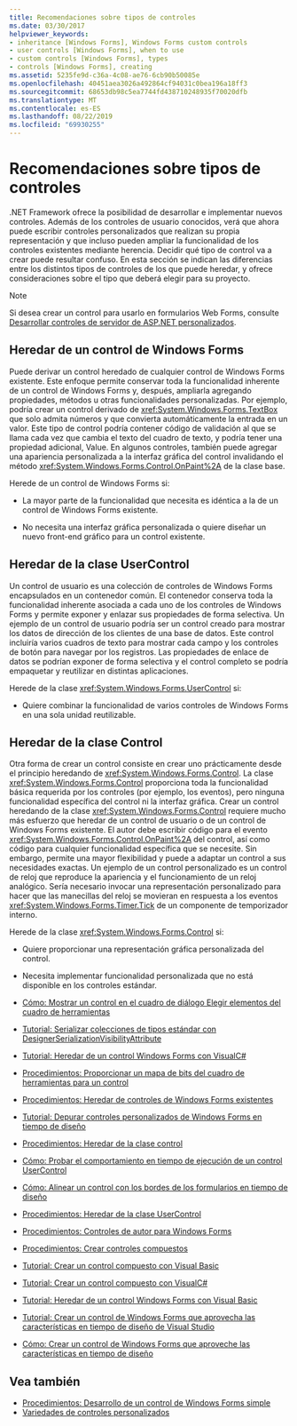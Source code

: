 ```yaml
---
title: Recomendaciones sobre tipos de controles
ms.date: 03/30/2017
helpviewer_keywords:
- inheritance [Windows Forms], Windows Forms custom controls
- user controls [Windows Forms], when to use
- custom controls [Windows Forms], types
- controls [Windows Forms], creating
ms.assetid: 5235fe9d-c36a-4c08-ae76-6cb90b50085e
ms.openlocfilehash: 40451aea3026a492864cf94031c0bea196a18ff3
ms.sourcegitcommit: 68653db98c5ea7744fd438710248935f70020dfb
ms.translationtype: MT
ms.contentlocale: es-ES
ms.lasthandoff: 08/22/2019
ms.locfileid: "69930255"
---
```

# <a name="control-type-recommendations"></a>Recomendaciones sobre tipos de controles
.NET Framework ofrece la posibilidad de desarrollar e implementar nuevos controles. Además de los controles de usuario conocidos, verá que ahora puede escribir controles personalizados que realizan su propia representación y que incluso pueden ampliar la funcionalidad de los controles existentes mediante herencia. Decidir qué tipo de control va a crear puede resultar confuso. En esta sección se indican las diferencias entre los distintos tipos de controles de los que puede heredar, y ofrece consideraciones sobre el tipo que deberá elegir para su proyecto.  
  
> [!NOTE]
> Si desea crear un control para usarlo en formularios Web Forms, consulte [Desarrollar controles de servidor de ASP.NET personalizados](https://docs.microsoft.com/previous-versions/aspnet/zt27tfhy(v=vs.100)).  
  
## <a name="inheriting-from-a-windows-forms-control"></a>Heredar de un control de Windows Forms  
 Puede derivar un control heredado de cualquier control de Windows Forms existente. Este enfoque permite conservar toda la funcionalidad inherente de un control de Windows Forms y, después, ampliarla agregando propiedades, métodos u otras funcionalidades personalizadas. Por ejemplo, podría crear un control derivado de <xref:System.Windows.Forms.TextBox> que solo admita números y que convierta automáticamente la entrada en un valor. Este tipo de control podría contener código de validación al que se llama cada vez que cambia el texto del cuadro de texto, y podría tener una propiedad adicional, Value. En algunos controles, también puede agregar una apariencia personalizada a la interfaz gráfica del control invalidando el método <xref:System.Windows.Forms.Control.OnPaint%2A> de la clase base.  
  
 Herede de un control de Windows Forms si:  
  
- La mayor parte de la funcionalidad que necesita es idéntica a la de un control de Windows Forms existente.  
  
- No necesita una interfaz gráfica personalizada o quiere diseñar un nuevo front-end gráfico para un control existente.  
  
## <a name="inheriting-from-the-usercontrol-class"></a>Heredar de la clase UserControl  
 Un control de usuario es una colección de controles de Windows Forms encapsulados en un contenedor común. El contenedor conserva toda la funcionalidad inherente asociada a cada uno de los controles de Windows Forms y permite exponer y enlazar sus propiedades de forma selectiva. Un ejemplo de un control de usuario podría ser un control creado para mostrar los datos de dirección de los clientes de una base de datos. Este control incluiría varios cuadros de texto para mostrar cada campo y los controles de botón para navegar por los registros. Las propiedades de enlace de datos se podrían exponer de forma selectiva y el control completo se podría empaquetar y reutilizar en distintas aplicaciones.  
  
 Herede de la clase <xref:System.Windows.Forms.UserControl> si:  
  
- Quiere combinar la funcionalidad de varios controles de Windows Forms en una sola unidad reutilizable.  
  
## <a name="inheriting-from-the-control-class"></a>Heredar de la clase Control  
 Otra forma de crear un control consiste en crear uno prácticamente desde el principio heredando de <xref:System.Windows.Forms.Control>. La clase <xref:System.Windows.Forms.Control> proporciona toda la funcionalidad básica requerida por los controles (por ejemplo, los eventos), pero ninguna funcionalidad específica del control ni la interfaz gráfica. Crear un control heredando de la clase <xref:System.Windows.Forms.Control> requiere mucho más esfuerzo que heredar de un control de usuario o de un control de Windows Forms existente. El autor debe escribir código para el evento <xref:System.Windows.Forms.Control.OnPaint%2A> del control, así como código para cualquier funcionalidad específica que se necesite. Sin embargo, permite una mayor flexibilidad y puede a adaptar un control a sus necesidades exactas. Un ejemplo de un control personalizado es un control de reloj que reproduce la apariencia y el funcionamiento de un reloj analógico. Sería necesario invocar una representación personalizado para hacer que las manecillas del reloj se movieran en respuesta a los eventos <xref:System.Windows.Forms.Timer.Tick> de un componente de temporizador interno.  
  
 Herede de la clase <xref:System.Windows.Forms.Control> si:  
  
- Quiere proporcionar una representación gráfica personalizada del control.  
  
- Necesita implementar funcionalidad personalizada que no está disponible en los controles estándar.  
  
- [Cómo: Mostrar un control en el cuadro de diálogo Elegir elementos del cuadro de herramientas](how-to-display-a-control-in-the-choose-toolbox-items-dialog-box.md)  
  
- [Tutorial: Serializar colecciones de tipos estándar con DesignerSerializationVisibilityAttribute](serializing-collections-designerserializationvisibilityattribute.md)  
  
- [Tutorial: Heredar de un control Windows Forms con VisualC#](walkthrough-inheriting-from-a-windows-forms-control-with-visual-csharp.md)  
  
- [Procedimientos: Proporcionar un mapa de bits del cuadro de herramientas para un control](how-to-provide-a-toolbox-bitmap-for-a-control.md)  
  
- [Procedimientos: Heredar de controles de Windows Forms existentes](how-to-inherit-from-existing-windows-forms-controls.md)  
  
- [Tutorial: Depurar controles personalizados de Windows Forms en tiempo de diseño](walkthrough-debugging-custom-windows-forms-controls-at-design-time.md)  
  
- [Procedimientos: Heredar de la clase control](how-to-inherit-from-the-control-class.md)  
  
- [Cómo: Probar el comportamiento en tiempo de ejecución de un control UserControl](how-to-test-the-run-time-behavior-of-a-usercontrol.md)  
  
- [Cómo: Alinear un control con los bordes de los formularios en tiempo de diseño](how-to-align-a-control-to-the-edges-of-forms-at-design-time.md)  
  
- [Procedimientos: Heredar de la clase UserControl](how-to-inherit-from-the-usercontrol-class.md)  
  
- [Procedimientos: Controles de autor para Windows Forms](how-to-author-controls-for-windows-forms.md)  
  
- [Procedimientos: Crear controles compuestos](how-to-author-composite-controls.md)  
  
- [Tutorial: Crear un control compuesto con Visual Basic](walkthrough-authoring-a-composite-control-with-visual-basic.md)  
  
- [Tutorial: Crear un control compuesto con VisualC#](walkthrough-authoring-a-composite-control-with-visual-csharp.md)  
  
- [Tutorial: Heredar de un control Windows Forms con Visual Basic](walkthrough-inheriting-from-a-windows-forms-control-with-visual-basic.md)  
  
- [Tutorial: Crear un control de Windows Forms que aprovecha las características en tiempo de diseño de Visual Studio](creating-a-wf-control-design-time-features.md)  
  
- [Cómo: Crear un control de Windows Forms que aproveche las características en tiempo de diseño](https://docs.microsoft.com/previous-versions/visualstudio/visual-studio-2013/307hck25(v=vs.120))  
  
## <a name="see-also"></a>Vea también

- [Procedimientos: Desarrollo de un control de Windows Forms simple](how-to-develop-a-simple-windows-forms-control.md)
- [Variedades de controles personalizados](varieties-of-custom-controls.md)
